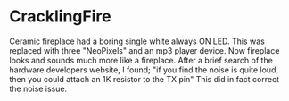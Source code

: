 # CracklingFire
Ceramic fireplace had a boring single white always ON LED.  This was replaced with three "NeoPixels" and an mp3 player device.  Now fireplace looks and sounds much more like a fireplace.  After a brief search of the hardware developers website, I found;
"if you find the noise is quite loud, then you could attach an 1K resistor to the TX pin"
This did in fact correct the noise issue.
